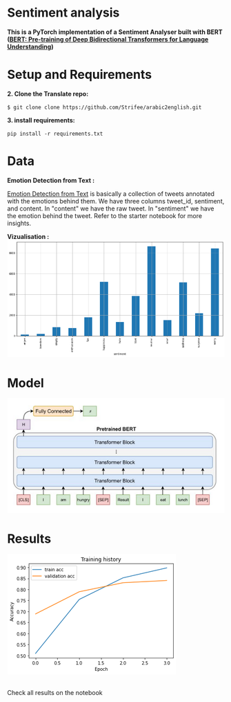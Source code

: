 # Sentiment analysis

**This is a PyTorch implementation of a Sentiment Analyser built with BERT ([BERT: Pre-training of Deep Bidirectional Transformers for
Language Understanding](https://arxiv.org/pdf/1810.04805.pdf))**

# Setup and Requirements

**2. Clone the Translate repo:**
```
$ git clone clone https://github.com/Strifee/arabic2english.git
```
**3. install requirements:**
```
pip install -r requirements.txt
```

# Data

**Emotion Detection from Text :**

[Emotion Detection from Text](https://www.kaggle.com/pashupatigupta/emotion-detection-from-text) is basically a collection of tweets annotated with the emotions behind them. We have three columns tweet_id, sentiment, and content. In "content" we have the raw tweet. In "sentiment" we have the emotion behind the tweet. Refer to the starter notebook for more insights.

**Vizualisation :**
![image](img/output1.png)
<br/>


# Model
![image](img/bert.png)
<br/>

# Results
![image](img/output2.png)

<br/>
Check all results on the notebook
